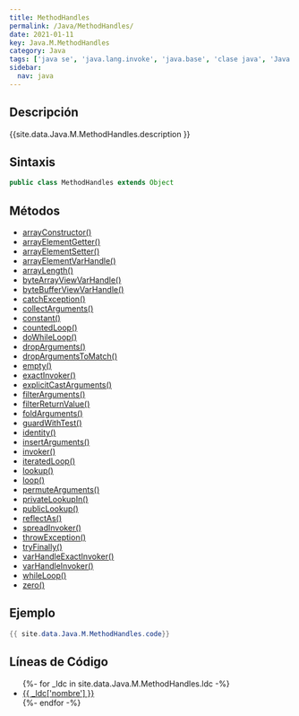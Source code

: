 ```yaml
---
title: MethodHandles
permalink: /Java/MethodHandles/
date: 2021-01-11
key: Java.M.MethodHandles
category: Java
tags: ['java se', 'java.lang.invoke', 'java.base', 'clase java', 'Java 1.7']
sidebar: 
  nav: java
---
```


## Descripción
{{site.data.Java.M.MethodHandles.description }}

## Sintaxis
~~~java
public class MethodHandles extends Object
~~~

## Métodos
* [arrayConstructor()](/Java/MethodHandles/arrayConstructor)
* [arrayElementGetter()](/Java/MethodHandles/arrayElementGetter)
* [arrayElementSetter()](/Java/MethodHandles/arrayElementSetter)
* [arrayElementVarHandle()](/Java/MethodHandles/arrayElementVarHandle)
* [arrayLength()](/Java/MethodHandles/arrayLength)
* [byteArrayViewVarHandle()](/Java/MethodHandles/byteArrayViewVarHandle)
* [byteBufferViewVarHandle()](/Java/MethodHandles/byteBufferViewVarHandle)
* [catchException()](/Java/MethodHandles/catchException)
* [collectArguments()](/Java/MethodHandles/collectArguments)
* [constant()](/Java/MethodHandles/constant)
* [countedLoop()](/Java/MethodHandles/countedLoop)
* [doWhileLoop()](/Java/MethodHandles/doWhileLoop)
* [dropArguments()](/Java/MethodHandles/dropArguments)
* [dropArgumentsToMatch()](/Java/MethodHandles/dropArgumentsToMatch)
* [empty()](/Java/MethodHandles/empty)
* [exactInvoker()](/Java/MethodHandles/exactInvoker)
* [explicitCastArguments()](/Java/MethodHandles/explicitCastArguments)
* [filterArguments()](/Java/MethodHandles/filterArguments)
* [filterReturnValue()](/Java/MethodHandles/filterReturnValue)
* [foldArguments()](/Java/MethodHandles/foldArguments)
* [guardWithTest()](/Java/MethodHandles/guardWithTest)
* [identity()](/Java/MethodHandles/identity)
* [insertArguments()](/Java/MethodHandles/insertArguments)
* [invoker()](/Java/MethodHandles/invoker)
* [iteratedLoop()](/Java/MethodHandles/iteratedLoop)
* [lookup()](/Java/MethodHandles/lookup)
* [loop()](/Java/MethodHandles/loop)
* [permuteArguments()](/Java/MethodHandles/permuteArguments)
* [privateLookupIn()](/Java/MethodHandles/privateLookupIn)
* [publicLookup()](/Java/MethodHandles/publicLookup)
* [reflectAs()](/Java/MethodHandles/reflectAs)
* [spreadInvoker()](/Java/MethodHandles/spreadInvoker)
* [throwException()](/Java/MethodHandles/throwException)
* [tryFinally()](/Java/MethodHandles/tryFinally)
* [varHandleExactInvoker()](/Java/MethodHandles/varHandleExactInvoker)
* [varHandleInvoker()](/Java/MethodHandles/varHandleInvoker)
* [whileLoop()](/Java/MethodHandles/whileLoop)
* [zero()](/Java/MethodHandles/zero)

## Ejemplo
~~~java
{{ site.data.Java.M.MethodHandles.code}}
~~~

## Líneas de Código
<ul>
{%- for _ldc in site.data.Java.M.MethodHandles.ldc -%}
   <li>
       <a href="{{_ldc['url'] }}">{{ _ldc['nombre'] }}</a>
   </li>
{%- endfor -%}
</ul>
